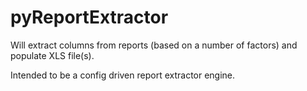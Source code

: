 pyReportExtractor
=================

Will extract columns from reports (based on a number of factors) and populate XLS file(s).

Intended to be a config driven report extractor engine.


